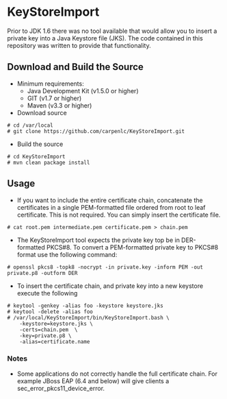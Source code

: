 # KeyStoreImport
Prior to JDK 1.6 there was no tool available that would allow you to insert a private key into a Java Keystore file (JKS).  The code contained in this repository was written to provide that functionality.
## Download and Build the Source
* Minimum requirements:
    * Java Development Kit (v1.5.0 or higher)
    * GIT (v1.7 or higher)
    * Maven (v3.3 or higher)
* Download source
```
# cd /var/local
# git clone https://github.com/carpenlc/KeyStoreImport.git
```
* Build the source
```
# cd KeyStoreImport
# mvn clean package install
```
## Usage
* If you want to include the entire certificate chain, concatenate the certificates in a single PEM-formatted file ordered from root to leaf certificate.  This is not required.  You can simply insert the certificate file.
```
# cat root.pem intermediate.pem certificate.pem > chain.pem
```
* The KeyStoreImport tool expects the private key top be in DER-formatted PKCS#8.   To convert a PEM-formatted private key to PKCS#8 format use the following command:
```
# openssl pkcs8 -topk8 -nocrypt -in private.key -inform PEM -out private.p8 -outform DER
```
* To insert the certificate chain, and private key into a new keystore execute the following
```
# keytool -genkey -alias foo -keystore keystore.jks
# keytool -delete -alias foo
# /var/local/KeyStoreImport/bin/KeyStoreImport.bash \
    -keystore=keystore.jks \
    -certs=chain.pem  \
    -key=private.p8 \
    -alias=certificate.name
```

### Notes
* Some applications do not correctly handle the full certificate chain.  For example JBoss EAP (6.4 and below) will give clients a sec_error_pkcs11_device_error.  
